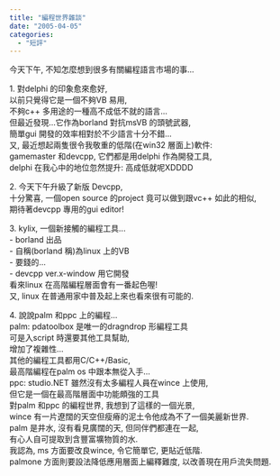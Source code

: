 ```yaml
---
title: "編程世界雜談"
date: "2005-04-05"
categories: 
  - "短評"
---
```


今天下午, 不知怎麼想到很多有關編程語言市場的事...

1\. 對delphi 的印象愈來愈好,  
以前只覺得它是一個不夠VB 易用,  
不夠c++ 多用途的一種高不成低不就的語言...  
但最近發現...它作為borland 對抗msVB 的頭號武器,  
簡單gui 開發的效率相對於不少語言十分不錯...  
又, 最近想起兩隻很令我敬重的低階(在win32 層面上)軟件:  
gamemaster 和devcpp, 它們都是用delphi 作為開發工具,  
delphi 在我心中的地位忽然提升: 高成低就呢XDDDD

2\. 今天下午升級了新版 Devcpp,  
十分驚喜, 一個open source 的project 竟可以做到跟vc++ 如此的相似,  
期待著devcpp 專用的gui editor!

3\. kylix, 一個新接觸的編程工具...  
\- borland 出品  
\- 自稱(borland 稱)為linux 上的VB  
\- 要錢的...  
\- devcpp ver.x-window 用它開發  
看來linux 在高階編程層面會有一番起色喔!  
又, linux 在普通用家中普及起上來也看來很有可能的.

4\. 說說palm 和ppc 上的編程...  
palm: pdatoolbox 是唯一的dragndrop 形編程工具  
可是入script 時還要其他工具幫助,  
增加了複雜性...  
其他的編程工具都用C/C++/Basic,  
最高階編程在palm os 中跟本無從入手...  
ppc: studio.NET 雖然沒有太多編程人員在wince 上使用,  
但它是一個在最高階層面中功能頗強的工具  
對palm 和ppc 的編程世界, 我想到了這樣的一個光景,  
wince 有一片遼闊的天空但瘦瘠的泥土令他成為不了一個美麗新世界.  
palm 是井水, 沒有看見廣闊的天, 但同伴們都連在一起,  
有心人自可提取到含豐富壙物質的水.  
我認為, ms 方面要改良wince, 令它簡單它, 更貼近低階.  
palmone 方面則要設法降低應用層面上編釋難度, 以改善現在用戶流失問題.
